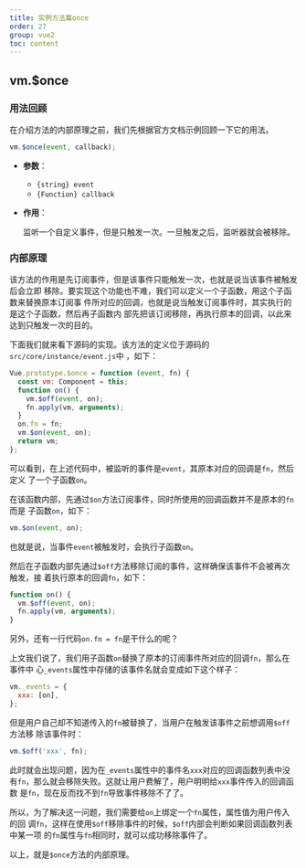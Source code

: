 ```yaml
---
title: 实例方法篇once
order: 27
group: vue2
toc: content
---
```


## vm.$once

### 用法回顾

在介绍方法的内部原理之前，我们先根据官方文档示例回顾一下它的用法。

```javascript
vm.$once(event, callback);
```

- **参数**：

  - `{string} event`
  - `{Function} callback`

- **作用**：

  监听一个自定义事件，但是只触发一次。一旦触发之后，监听器就会被移除。

### 内部原理

该方法的作用是先订阅事件，但是该事件只能触发一次，也就是说当该事件被触发后会立即
移除。要实现这个功能也不难，我们可以定义一个子函数，用这个子函数来替换原本订阅事
件所对应的回调，也就是说当触发订阅事件时，其实执行的是这个子函数，然后再子函数内
部先把该订阅移除，再执行原本的回调，以此来达到只触发一次的目的。

下面我们就来看下源码的实现。该方法的定义位于源码的`src/core/instance/event.js`中
，如下：

```javascript
Vue.prototype.$once = function (event, fn) {
  const vm: Component = this;
  function on() {
    vm.$off(event, on);
    fn.apply(vm, arguments);
  }
  on.fn = fn;
  vm.$on(event, on);
  return vm;
};
```

可以看到，在上述代码中，被监听的事件是`event`，其原本对应的回调是`fn`，然后定义
了一个子函数`on`。

在该函数内部，先通过`$on`方法订阅事件，同时所使用的回调函数并不是原本的`fn`而是
子函数`on`，如下：

```javascript
vm.$on(event, on);
```

也就是说，当事件`event`被触发时，会执行子函数`on`。

然后在子函数内部先通过`$off`方法移除订阅的事件，这样确保该事件不会被再次触发，接
着执行原本的回调`fn`，如下：

```javascript
function on() {
  vm.$off(event, on);
  fn.apply(vm, arguments);
}
```

另外，还有一行代码`on.fn = fn`是干什么的呢？

上文我们说了，我们用子函数`on`替换了原本的订阅事件所对应的回调`fn`，那么在事件中
心`_events`属性中存储的该事件名就会变成如下这个样子：

```javascript
vm._events = {
  xxx: [on],
};
```

但是用户自己却不知道传入的`fn`被替换了，当用户在触发该事件之前想调用`$off`方法移
除该事件时：

```javascript
vm.$off('xxx', fn);
```

此时就会出现问题，因为在`_events`属性中的事件名`xxx`对应的回调函数列表中没
有`fn`，那么就会移除失败。这就让用户费解了，用户明明给`xxx`事件传入的回调函数
是`fn`，现在反而找不到`fn`导致事件移除不了了。

所以，为了解决这一问题，我们需要给`on`上绑定一个`fn`属性，属性值为用户传入的回
调`fn`，这样在使用`$off`移除事件的时候，`$off`内部会判断如果回调函数列表中某一项
的`fn`属性与`fn`相同时，就可以成功移除事件了。

以上，就是`$once`方法的内部原理。
